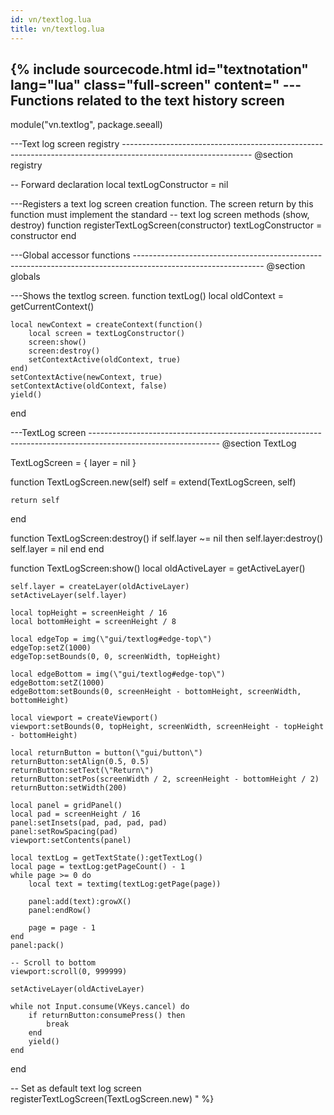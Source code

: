 ```yaml
---
id: vn/textlog.lua
title: vn/textlog.lua
---
```

{% include sourcecode.html id="textnotation" lang="lua" class="full-screen" content="
---Functions related to the text history screen
-- 
module(\"vn.textlog\", package.seeall)

---Text log screen registry
-------------------------------------------------------------------------------------------------------------- @section registry

-- Forward declaration
local textLogConstructor = nil 

---Registers a text log screen creation function. The screen return by this function must implement the standard
-- text log screen methods (show, destroy)
function registerTextLogScreen(constructor)
    textLogConstructor = constructor
end

---Global accessor functions
-------------------------------------------------------------------------------------------------------------- @section globals

---Shows the textlog screen.
function textLog()
    local oldContext = getCurrentContext()

    local newContext = createContext(function()
        local screen = textLogConstructor()
        screen:show()
        screen:destroy()
        setContextActive(oldContext, true)
    end)
    setContextActive(newContext, true)
    setContextActive(oldContext, false)
    yield()
end

---TextLog screen
-------------------------------------------------------------------------------------------------------------- @section TextLog

TextLogScreen = &#123;
    layer = nil
}

function TextLogScreen.new(self)
    self = extend(TextLogScreen, self)
    
    return self
end

function TextLogScreen:destroy()
    if self.layer ~= nil then
        self.layer:destroy()
        self.layer = nil
    end
end

function TextLogScreen:show()
    local oldActiveLayer = getActiveLayer()

    self.layer = createLayer(oldActiveLayer)
    setActiveLayer(self.layer)

    local topHeight = screenHeight / 16
    local bottomHeight = screenHeight / 8
    
    local edgeTop = img(\"gui/textlog#edge-top\")
    edgeTop:setZ(1000)
    edgeTop:setBounds(0, 0, screenWidth, topHeight)
    
    local edgeBottom = img(\"gui/textlog#edge-top\")
    edgeBottom:setZ(1000)
    edgeBottom:setBounds(0, screenHeight - bottomHeight, screenWidth, bottomHeight)
            
    local viewport = createViewport()
    viewport:setBounds(0, topHeight, screenWidth, screenHeight - topHeight - bottomHeight)

    local returnButton = button(\"gui/button\")
    returnButton:setAlign(0.5, 0.5)
    returnButton:setText(\"Return\")
    returnButton:setPos(screenWidth / 2, screenHeight - bottomHeight / 2)
    returnButton:setWidth(200)

    local panel = gridPanel()
    local pad = screenHeight / 16
    panel:setInsets(pad, pad, pad, pad)
    panel:setRowSpacing(pad)
    viewport:setContents(panel)
    
    local textLog = getTextState():getTextLog()
    local page = textLog:getPageCount() - 1
    while page >= 0 do
        local text = textimg(textLog:getPage(page))

        panel:add(text):growX()
        panel:endRow()
        
        page = page - 1
    end
    panel:pack()
    
    -- Scroll to bottom
    viewport:scroll(0, 999999)

    setActiveLayer(oldActiveLayer)

    while not Input.consume(VKeys.cancel) do
        if returnButton:consumePress() then
            break
        end
        yield()
    end 
end

-- Set as default text log screen
registerTextLogScreen(TextLogScreen.new)
" %}
                
